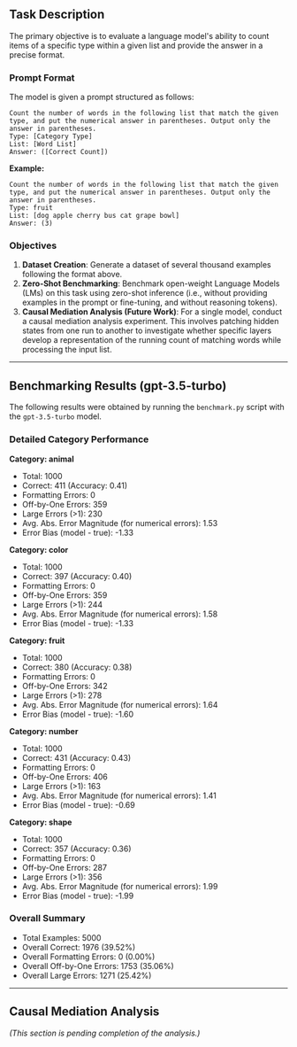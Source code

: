 ## Task Description

The primary objective is to evaluate a language model's ability to count items of a specific type within a given list and provide the answer in a precise format.

### Prompt Format

The model is given a prompt structured as follows:

```text
Count the number of words in the following list that match the given type, and put the numerical answer in parentheses. Output only the answer in parentheses.
Type: [Category Type]
List: [Word List]
Answer: ([Correct Count])
```

**Example:**

```text
Count the number of words in the following list that match the given type, and put the numerical answer in parentheses. Output only the answer in parentheses.
Type: fruit
List: [dog apple cherry bus cat grape bowl]
Answer: (3)
```

### Objectives

1.  **Dataset Creation**: Generate a dataset of several thousand examples following the format above.
2.  **Zero-Shot Benchmarking**: Benchmark open-weight Language Models (LMs) on this task using zero-shot inference (i.e., without providing examples in the prompt or fine-tuning, and without reasoning tokens).
3.  **Causal Mediation Analysis (Future Work)**: For a single model, conduct a causal mediation analysis experiment. This involves patching hidden states from one run to another to investigate whether specific layers develop a representation of the running count of matching words while processing the input list.

---

## Benchmarking Results (gpt-3.5-turbo)

The following results were obtained by running the `benchmark.py` script with the `gpt-3.5-turbo` model.

### Detailed Category Performance

**Category: animal**
*   Total: 1000
*   Correct: 411 (Accuracy: 0.41)
*   Formatting Errors: 0
*   Off-by-One Errors: 359
*   Large Errors (>1): 230
*   Avg. Abs. Error Magnitude (for numerical errors): 1.53
*   Error Bias (model - true): -1.33

**Category: color**
*   Total: 1000
*   Correct: 397 (Accuracy: 0.40)
*   Formatting Errors: 0
*   Off-by-One Errors: 359
*   Large Errors (>1): 244
*   Avg. Abs. Error Magnitude (for numerical errors): 1.58
*   Error Bias (model - true): -1.33

**Category: fruit**
*   Total: 1000
*   Correct: 380 (Accuracy: 0.38)
*   Formatting Errors: 0
*   Off-by-One Errors: 342
*   Large Errors (>1): 278
*   Avg. Abs. Error Magnitude (for numerical errors): 1.64
*   Error Bias (model - true): -1.60

**Category: number**
*   Total: 1000
*   Correct: 431 (Accuracy: 0.43)
*   Formatting Errors: 0
*   Off-by-One Errors: 406
*   Large Errors (>1): 163
*   Avg. Abs. Error Magnitude (for numerical errors): 1.41
*   Error Bias (model - true): -0.69

**Category: shape**
*   Total: 1000
*   Correct: 357 (Accuracy: 0.36)
*   Formatting Errors: 0
*   Off-by-One Errors: 287
*   Large Errors (>1): 356
*   Avg. Abs. Error Magnitude (for numerical errors): 1.99
*   Error Bias (model - true): -1.99

### Overall Summary

*   Total Examples: 5000
*   Overall Correct: 1976 (39.52%)
*   Overall Formatting Errors: 0 (0.00%)
*   Overall Off-by-One Errors: 1753 (35.06%)
*   Overall Large Errors: 1271 (25.42%)

---

## Causal Mediation Analysis

*(This section is pending completion of the analysis.)*